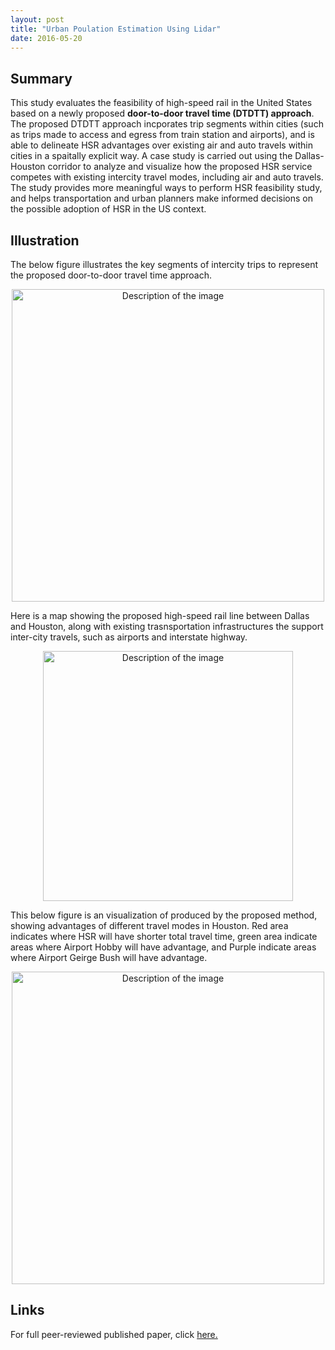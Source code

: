 ```yaml
---
layout: post
title: "Urban Poulation Estimation Using Lidar"
date: 2016-05-20
---
```


## Summary
This study evaluates the feasibility of high-speed rail in the United States based on a newly proposed **door-to-door travel time (DTDTT) approach**. The proposed DTDTT approach incporates trip segments within cities (such as trips made to access and egress from train station and airports), and is able to delineate HSR advantages over existing air and auto travels within cities in a spaitally explicit way.  A case study is carried out using the Dallas-Houston corridor to analyze and visualize how the proposed HSR service competes with existing intercity travel modes, including air and auto travels. The study provides more meaningful ways to perform HSR feasibility study, and helps transportation and urban planners make informed decisions on the possible adoption of HSR in the US context.   

## Illustration

The below figure illustrates the key segments of intercity trips to represent the proposed door-to-door travel time approach.

<div style="text-align:center">
  <img src="https://yun-zhao.github.io/Proj_File/HSR-1.jpg" alt="Description of the image" width="500">
</div>


Here is a map showing the proposed high-speed rail line between Dallas and Houston, along with existing trasnsportation infrastructures the support inter-city travels, such as airports and interstate highway.

<div style="text-align:center">
  <img src="https://yun-zhao.github.io/Proj_File/HSR-2.jpg" alt="Description of the image" width="400">
</div>

This below figure is an visualization of produced by the proposed method, showing advantages of different travel modes in Houston.  Red area indicates where HSR will have shorter total travel time, green area indicate areas where Airport Hobby will have advantage, and Purple indicate areas where Airport Geirge Bush will have advantage.   

<div style="text-align:center">
  <img src="https://yun-zhao.github.io/Proj_File/HRS-3.jpg" alt="Description of the image" width="500">
</div>


## Links

For full peer-reviewed published paper, click <a href="https://www.dropbox.com/scl/fi/zlhi1owh4o3pg8tjc6nkk/HSR.pdf?rlkey=0rxopmyxipvf4k9nfej6mjvjg&dl=0" target="_blank">here.</a>
